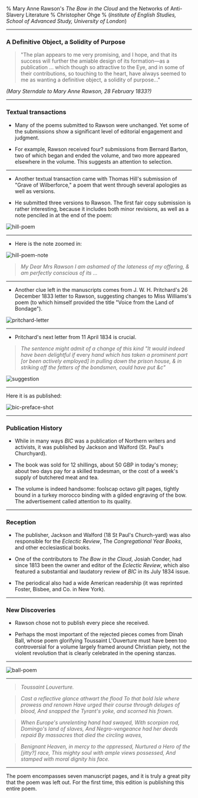 % Mary Anne Rawson's *The Bow in the Cloud* and the Networks of Anti-Slavery Literature
% Christopher Ohge
% (*Institute of English Studies, School of Advanced Study, University of London*)

------------------

### A Definitive Object, a Solidity of Purpose

> "The plan appears to me very promising, and I hope, and that its success will further the amiable design of its formation––as a publication ... which though so attractive to the Eye, and in some of their contributions, so touching to the heart, have always seemed to me as wanting a definitive object, a solidity of purpose..."

_(Mary Sterndale to Mary Anne Rawson, 28 February 1833?)_

------------------

### Textual transactions

- Many of the poems submitted to Rawson were unchanged. Yet some of the submissions show a significant level of editorial engagement and judgment.

- For example, Rawson received four? submissions from Bernard Barton, two of which began and ended the volume, and two more appeared elsewhere in the volume. This suggests an attention to selection.

------------------

- Another textual transaction came with Thomas Hill's submission of "Grave of Wilberforce," a poem that went through several apologies as well as versions.

- He submitted three versions to Rawson. The first fair copy submission is rather interesting, because it includes both minor revisions, as well as a note penciled in at the end of the poem:

![hill-poem](../images/thomas-hill-2nd-submission.JPG)

------------------

- Here is the note zoomed in:

![hill-poem-note](../images/thomas-hill-note-end-2nd-submission.JPG)

>_My Dear Mrs Rawson
I am ashamed of the lateness of my
offering, & am perfectly conscious of its ..._

------------------

- Another clue left in the manuscripts comes from J. W. H. Pritchard's 26 December 1833 letter to Rawson, suggesting changes to Miss Williams's poem (to which himself provided the title "Voice from the Land of Bondage").

![pritchard-letter](../images/pritchard-letter-w-revision-suggestions.JPG)   

------------------

- Pritchard's next letter from 11 April 1834 is crucial.

> _The sentence might admit of a change of this kind "It would indeed have been delightful if_ every _hand which has taken a prominent part [or been actively employed] in pulling down the prison house, &amp; in striking off the fetters of the bondsmen, could have put &c"_


![suggestion](../images/pritchard-preface-suggestion.JPG)

------------------

Here it is as published:

![bic-preface-shot](../images/preface-pritchard-emendation.png)

------------------

### Publication History

- While in many ways *BIC* was a publication of Northern writers and activists, it was published by Jackson and Walford (St. Paul's Churchyard).

- The book was sold for 12 shillings, about 50 GBP in today's money; about two days pay for a skilled tradesman, or the cost of a week's supply of butchered meat and tea.

- The volume is indeed handsome: foolscap octavo gilt pages, tightly bound in a turkey morocco binding with a gilded engraving of the bow. The advertisement called attention to its quality.

------------------

### Reception

- The publisher, Jackson and Walford (18 St Paul's Church-yard) was also responsible for the *Eclectic Review*, The *Congregational Year Books*, and other ecclesiastical books.

- One of the contributors to *The Bow in the Cloud*, Josiah Conder, had since 1813 been the owner and editor of the *Eclectic Review*, which also featured a substantial and laudatory review of *BIC* in its July 1834 issue.

- The periodical also had a wide American readership (it was reprinted Foster, Bisbee, and Co. in New York).

------------------

### New Discoveries

- Rawson chose not to publish every piece she received.

- Perhaps the most important of the rejected pieces comes from Dinah Ball, whose poem glorifying Toussaint L'Ouverture must have been too controversial for a volume largely framed around Christian piety, not the violent revolution that is clearly celebrated in the opening stanzas.

------------------

![ball-poem](../images/d-ball-poem.jpg)

------------------

>_Toussaint Louverture._

> _Cast a reflective glance athwart the flood
To that bold Isle where prowess and renown
Have urged their course through deluges of blood,
And snapped the Tyrant's yoke, and scorned his frown._

> _When Europe's unrelenting hand had swayed,
With scorpion rod, Domingo's land of slaves,
And Negro-vengeance had her deeds repaid
By massacres that died the circling waves,_

> _Benignant Heaven, in mercy to the oppressed,
Nurtured a Hero of the [jitty?] race,
This mighty soul with ample views possessed,
And stamped with moral dignity his face._

------------------

The poem encompasses seven manuscript pages, and it is truly a great pity that the poem was left out. For the first time, this edition is publishing this entire poem.
